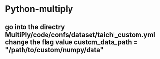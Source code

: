 # Python-multiply

## go into the directry MultiPly/code/confs/dataset/taichi_custom.yml change the flag value custom_data_path =  "/path/to/custom/numpy/data"
